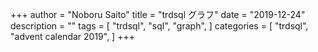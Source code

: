 +++
author = "Noboru Saito"
title = "trdsql グラフ"
date = "2019-12-24"
description = ""
tags = [
    "trdsql",
    "sql",
    "graph",
]
categories = [
    "trdsql",
    "advent calendar 2019",
]
+++
